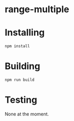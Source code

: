 # range-multiple

# Installing

```
npm install
```

# Building

```
npm run build
```

# Testing

None at the moment.
